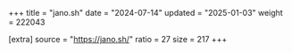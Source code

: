 +++
title = "jano.sh"
date = "2024-07-14"
updated = "2025-01-03"
weight = 222043

[extra]
source = "https://jano.sh/"
ratio = 27
size = 217
+++
